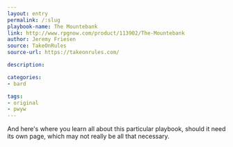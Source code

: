 ```yaml
---
layout: entry
permalink: /:slug
playbook-name: The Mountebank
link: http://www.rpgnow.com/product/113902/The-Mountebank
author: Jeremy Friesen
source: TakeOnRules
source-url: https://takeonrules.com/

description:

categories:
- bard

tags:
- original
- pwyw
---
```


And here's where you learn all about this particular playbook, should it need its own page, which may not really be all that necessary.
